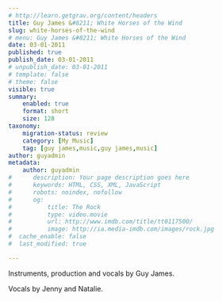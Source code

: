 ```yaml
---
# http://learn.getgrav.org/content/headers
title: Guy James &#8211; White Horses of the Wind
slug: white-horses-of-the-wind
# menu: Guy James &#8211; White Horses of the Wind
date: 03-01-2011
published: true
publish_date: 03-01-2011
# unpublish_date: 03-01-2011
# template: false
# theme: false
visible: true
summary:
    enabled: true
    format: short
    size: 128
taxonomy:
    migration-status: review
    category: [My Music]
    tag: [guy james,music,guy james,music]
author: guyadmin
metadata:
    author: guyadmin
#      description: Your page description goes here
#      keywords: HTML, CSS, XML, JavaScript
#      robots: noindex, nofollow
#      og:
#          title: The Rock
#          type: video.movie
#          url: http://www.imdb.com/title/tt0117500/
#          image: http://ia.media-imdb.com/images/rock.jpg
#  cache_enable: false
#  last_modified: true

---
```


Instruments, production and vocals by Guy James.

Vocals by Jenny and Natalie.

 